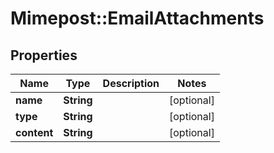 # Mimepost::EmailAttachments

## Properties
Name | Type | Description | Notes
------------ | ------------- | ------------- | -------------
**name** | **String** |  | [optional] 
**type** | **String** |  | [optional] 
**content** | **String** |  | [optional] 


